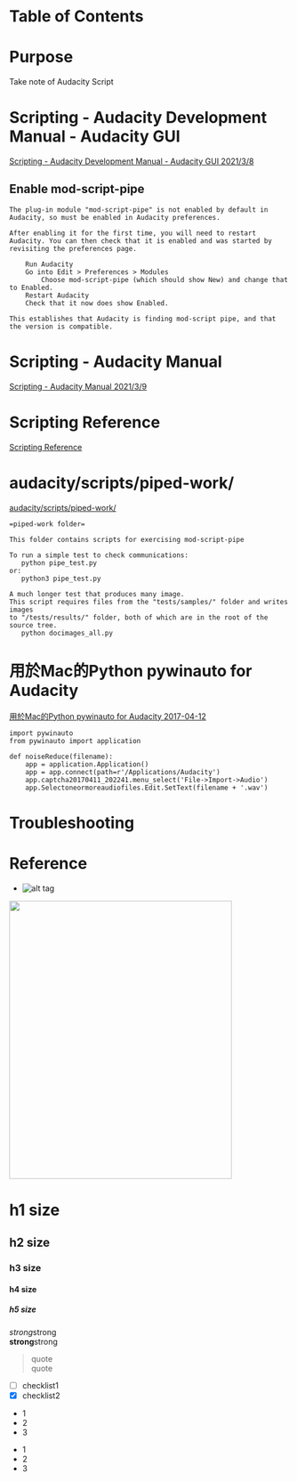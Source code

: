 # Table of Contents  

# Purpose  
Take note of Audacity Script  


# Scripting - Audacity Development Manual - Audacity GUI  
[Scripting - Audacity Development Manual - Audacity GUI 2021/3/8](https://alphamanual.audacityteam.org/index.php?title=Scripting&redirect=no)

## Enable mod-script-pipe  
```
The plug-in module "mod-script-pipe" is not enabled by default in Audacity, so must be enabled in Audacity preferences.

After enabling it for the first time, you will need to restart Audacity. You can then check that it is enabled and was started by revisiting the preferences page.

    Run Audacity
    Go into Edit > Preferences > Modules
        Choose mod-script-pipe (which should show New) and change that to Enabled. 
    Restart Audacity
    Check that it now does show Enabled.

This establishes that Audacity is finding mod-script pipe, and that the version is compatible. 
```


# Scripting - Audacity Manual  
[Scripting - Audacity Manual 2021/3/9](https://manual.audacityteam.org/man/scripting.html)
 

# Scripting Reference  
[Scripting Reference ](https://manual.audacityteam.org/man/scripting_reference.html)


# audacity/scripts/piped-work/   
[audacity/scripts/piped-work/](https://github.com/audacity/audacity/tree/master/scripts/piped-work)
```
=piped-work folder=

This folder contains scripts for exercising mod-script-pipe

To run a simple test to check communications:
   python pipe_test.py
or:
   python3 pipe_test.py

A much longer test that produces many image.
This script requires files from the "tests/samples/" folder and writes images
to "/tests/results/" folder, both of which are in the root of the source tree.
   python docimages_all.py
```


# 用於Mac的Python pywinauto for Audacity 
[用於Mac的Python pywinauto for Audacity 2017-04-12](http://hk.uwenku.com/question/p-gfmqbdpy-ss.html)
```
import pywinauto 
from pywinauto import application 

def noiseReduce(filename): 
    app = application.Application() 
    app = app.connect(path=r'/Applications/Audacity') 
    app.captcha20170411_202241.menu_select('File->Import->Audio') 
    app.Selectoneormoreaudiofiles.Edit.SetText(filename + '.wav') 
```

# Troubleshooting


# Reference


* []()
![alt tag]()
<img src="" width="400" height="500">

# h1 size

## h2 size

### h3 size

#### h4 size

##### h5 size

*strong*strong  
**strong**strong  

> quote  
> quote

- [ ] checklist1
- [x] checklist2

* 1
* 2
* 3

- 1
- 2
- 3

